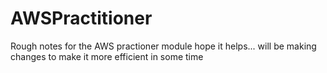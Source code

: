 # AWSPractitioner
Rough notes for the AWS practioner module hope it helps... will be making changes to make it more efficient in some time
